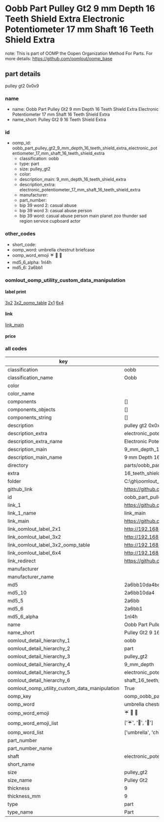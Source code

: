 # Oobb Part Pulley Gt2 9 mm Depth 16 Teeth Shield Extra Electronic Potentiometer 17 mm Shaft 16 Teeth Shield Extra  

note: This is part of OOMP the Oopen Organization Method For Parts. For more details: https://github.com/oomlout/oomp_base

##  part details
  



pulley gt2 0x0x9



### name
* name: Oobb Part Pulley Gt2 9 mm Depth 16 Teeth Shield Extra Electronic Potentiometer 17 mm Shaft 16 Teeth Shield Extra
* name_short: Pulley Gt2 9 16 Teeth Shield Extra
### id
* oomp_id: oobb_part_pulley_gt2_9_mm_depth_16_teeth_shield_extra_electronic_potentiometer_17_mm_shaft_16_teeth_shield_extra
  * classification: oobb
  * type: part
  * size: pulley_gt2
  * color: 
  * description_main: 9_mm_depth_16_teeth_shield_extra
  * description_extra: electronic_potentiometer_17_mm_shaft_16_teeth_shield_extra
  * manufacturer: 
  * part_number: 
  * bip 39 word 2: casual abuse
  * bip 39 word 3: casual abuse person
  * bip 39 word: casual abuse person main planet zoo thunder sad region service cupboard actor

### other_codes
* short_code: 
* oomp_word: umbrella chestnut briefcase
* oomp_word_emoji :umbrella: :chestnut: :briefcase:
* md5_6_alpha: 1nl4h
* md5_6: 2a6bb1






### oomlout_oomp_utility_custom_data_manipulation
#### label print
[3x2](http://192.168.1.245:1112/?label=oomp%201nl4h)
[3x2_oomp_table](http://192.168.1.108:1112/?label=oomp%201nl4h)
[2x1](http://192.168.1.242:1112/?label=oomp%201nl4h)
[6x4](http://192.168.1.55:1112/?label=oomp%201nl4h)    

#### link

[link_main](https://github.com/oomlout/oomlout_oobb_version_4_generated_parts/tree/main/navigation_oomp/oobb/part/pulley_gt2/9_mm_depth_16_teeth_shield_extra/electronic_potentiometer_17_mm_shaft_16_teeth_shield_extra/part)                              

#### price







### all codes 
| key | value |  
| --- | --- |  
| classification | oobb |  
| classification_name | Oobb |  
| color |  |  
| color_name |  |  
| components | [] |  
| components_objects | [] |  
| components_string | [] |  
| description | pulley gt2 0x0x9 |  
| description_extra | electronic_potentiometer_17_mm_shaft_16_teeth_shield_extra |  
| description_extra_name | Electronic Potentiometer 17 mm Shaft 16 Teeth Shield Extra |  
| description_main | 9_mm_depth_16_teeth_shield_extra |  
| description_main_name | 9 mm Depth 16 Teeth Shield Extra |  
| directory | parts/oobb_part_pulley_gt2_9_mm_depth_16_teeth_shield_extra_electronic_potentiometer_17_mm_shaft_16_teeth_shield_extra |  
| extra | 16_teeth_shield |  
| folder | C:\gh\oomlout_oobb_version_4_generated_parts\parts\oobb_part_pulley_gt2_9_mm_depth_16_teeth_shield_extra_electronic_potentiometer_17_mm_shaft_16_teeth_shield_extra |  
| github_link | https://github.com/oomlout/oomlout_oomp_part_src/tree/main/parts/oobb_part_pulley_gt2_9_mm_depth_16_teeth_shield_extra_electronic_potentiometer_17_mm_shaft_16_teeth_shield_extra |  
| id | oobb_part_pulley_gt2_9_mm_depth_16_teeth_shield_extra_electronic_potentiometer_17_mm_shaft_16_teeth_shield_extra |  
| link_1 | https://github.com/oomlout/oomlout_oobb_version_4_generated_parts/tree/main/navigation_oomp/oobb/part/pulley_gt2/9_mm_depth_16_teeth_shield_extra/electronic_potentiometer_17_mm_shaft_16_teeth_shield_extra/part |  
| link_1_name | link_main |  
| link_main | https://github.com/oomlout/oomlout_oobb_version_4_generated_parts/tree/main/navigation_oomp/oobb/part/pulley_gt2/9_mm_depth_16_teeth_shield_extra/electronic_potentiometer_17_mm_shaft_16_teeth_shield_extra/part |  
| link_oomlout_label_2x1 | http://192.168.1.242:1112/?label=oomp%201nl4h |  
| link_oomlout_label_3x2 | http://192.168.1.245:1112/?label=oomp%201nl4h |  
| link_oomlout_label_3x2_oomp_table | http://192.168.1.108:1112/?label=oomp%201nl4h |  
| link_oomlout_label_6x4 | http://192.168.1.55:1112/?label=oomp%201nl4h |  
| link_redirect | https://github.com/oomlout/oomlout_oobb_version_4_generated_parts/tree/main/parts/oobb_pulley_gt2_09_ex_16_teeth_shield_sh_electronic_potentiometer_17_mm |  
| manufacturer |  |  
| manufacturer_name |  |  
| md5 | 2a6bb10da4bdbc33ffd2f8654680491d |  
| md5_10 | 2a6bb10da4 |  
| md5_5 | 2a6bb |  
| md5_6 | 2a6bb1 |  
| md5_6_alpha | 1nl4h |  
| name | Oobb Part Pulley Gt2 9 mm Depth 16 Teeth Shield Extra Electronic Potentiometer 17 mm Shaft 16 Teeth Shield Extra |  
| name_short | Pulley Gt2 9 16 Teeth Shield Extra |  
| oomlout_detail_hierarchy_1 | oobb |  
| oomlout_detail_hierarchy_2 | part |  
| oomlout_detail_hierarchy_3 | pulley_gt2 |  
| oomlout_detail_hierarchy_4 | 9_mm_depth |  
| oomlout_detail_hierarchy_5 | electronic_potentiometer_17_mm |  
| oomlout_detail_hierarchy_6 | shaft_16_teeth_shield_extra |  
| oomlout_oomp_utility_custom_data_manipulation | True |  
| oomp_key | oomp_oobb_part_pulley_gt2_9_mm_depth_16_teeth_shield_extra_electronic_potentiometer_17_mm_shaft_16_teeth_shield_extra |  
| oomp_word | umbrella chestnut briefcase |  
| oomp_word_emoji | :umbrella: :chestnut: :briefcase: |  
| oomp_word_emoji_list | [':umbrella:', ':chestnut:', ':briefcase:'] |  
| oomp_word_list | ['umbrella', 'chestnut', 'briefcase'] |  
| part_number |  |  
| part_number_name |  |  
| shaft | electronic_potentiometer_17_mm |  
| short_name |  |  
| size | pulley_gt2 |  
| size_name | Pulley Gt2 |  
| thickness | 9 |  
| thickness_mm | 9 |  
| type | part |  
| type_name | Part |  
